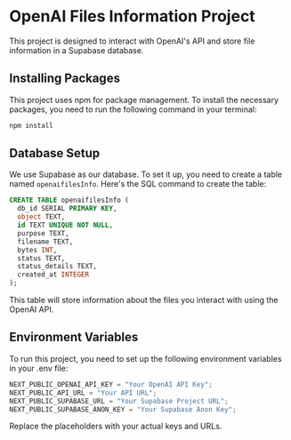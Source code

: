 # OpenAI Files Information Project

This project is designed to interact with OpenAI's API and store file information in a Supabase database.

## Installing Packages

This project uses npm for package management. To install the necessary packages, you need to run the following command in your terminal:

```bash
npm install
```

## Database Setup

We use Supabase as our database. To set it up, you need to create a table named `openaifilesInfo`. Here's the SQL command to create the table:

```sql
CREATE TABLE openaifilesInfo (
  db_id SERIAL PRIMARY KEY,
  object TEXT,
  id TEXT UNIQUE NOT NULL,
  purpose TEXT,
  filename TEXT,
  bytes INT,
  status TEXT,
  status_details TEXT,
  created_at INTEGER
);

````

This table will store information about the files you interact with using the OpenAI API.

## Environment Variables

To run this project, you need to set up the following environment variables in your .env file:

```js
NEXT_PUBLIC_OPENAI_API_KEY = "Your OpenAI API Key";
NEXT_PUBLIC_API_URL = "Your API URL";
NEXT_PUBLIC_SUPABASE_URL = "Your Supabase Project URL";
NEXT_PUBLIC_SUPABASE_ANON_KEY = "Your Supabase Anon Key";
```

Replace the placeholders with your actual keys and URLs.
